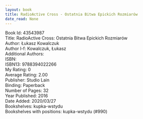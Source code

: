 ```yaml
---
layout: book
title: RadioActive Cross - Ostatnia Bitwa Epickich Rozmiarów
date_read: None
---
```


Book Id: 43543987<br />
Title: RadioActive Cross: Ostatnia Bitwa Epickich Rozmiarów<br />
Author: Łukasz Kowalczuk<br />
Author l-f: Kowalczuk, Łukasz<br />
Additional Authors: <br />
ISBN: <br />
ISBN13: 9788394022266<br />
My Rating: 0<br />
Average Rating: 2.00<br />
Publisher: Studio Lain<br />
Binding: Paperback<br />
Number of Pages: 32<br />
Year Published: 2016<br />
Date Added: 2020/03/27<br />
Bookshelves: kupka-wstydu<br />
Bookshelves with positions: kupka-wstydu (#990)<br />

